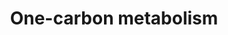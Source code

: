 ---
annotations:
- id: PW:0000189
  parent: regulatory pathway
  type: Pathway Ontology
  value: folate mediated one-carbon metabolic pathway
authors:
- Michiel
- Khanspers
- MaintBot
- AlexanderPico
- Evelo
- Ddigles
- Mkutmon
- Egonw
- Fehrhart
- Eweitz
- Hasanbalci
citedin:
- link: PMC5075206
  title: Hepatic transcriptome implications for palm fruit juice deterrence of type
    2 diabetes mellitus in young male Nile rats (2016)
- link: 10.3389/fimmu.2020.00032
  title: CD11c+ B Cells Are Mainly Memory Cells, Precursors of Antibody Secreting
    Cells in Healthy Donors
- link: PMC3885437
  title: A provisional gene regulatory atlas for mouse heart development (2014)
- link: PMC12302725
  title: Mammary tissue microbiome analysis in PyMT mice reveals Methylobacteria as
    a commensal organism with potential therapeutic applications (2025)
communities:
- Micronutrients
description: This one-carbon metabolism pathway is centered around folate. Folate
  is the primary methyl-group donor for processes such as DNA methylation reactions,
  nucleotide synthesis and DNA repair mechanisms. An important pathway for any study
  related to folate or DNA methylation.  Differential methylation (e.g. hypermethylation
  of tumor suppressors) as well as disturbances in nucleotide synthesis and repair,
  are associated with several forms of cancer. There are also indications that hypermethylation
  is involved in the progression of adenomas to cancer.  Inferred from human one-carbon
  metabolism pathway.
last-edited: 2025-03-19
ndex: null
organisms:
- Mus musculus
redirect_from:
- /index.php/Pathway:WP435
- /instance/WP435
- /instance/WP435_r138153
revision: r138153
schema-jsonld:
- '@context': https://schema.org/
  '@id': https://wikipathways.github.io/pathways/WP435.html
  '@type': Dataset
  creator:
    '@type': Organization
    name: WikiPathways
  description: This one-carbon metabolism pathway is centered around folate. Folate
    is the primary methyl-group donor for processes such as DNA methylation reactions,
    nucleotide synthesis and DNA repair mechanisms. An important pathway for any study
    related to folate or DNA methylation.  Differential methylation (e.g. hypermethylation
    of tumor suppressors) as well as disturbances in nucleotide synthesis and repair,
    are associated with several forms of cancer. There are also indications that hypermethylation
    is involved in the progression of adenomas to cancer.  Inferred from human one-carbon
    metabolism pathway.
  keywords:
  - 10-Formyl Tetrahydrofolate
  - 5,10-Methenyl Tetrahydrofolate
  - 5,10-Methylene Tetrahydrofolate
  - 5-Formiminotetrahydrofolic acid
  - 5-Formyltetrahydrofolate
  - 5-Methyl Tetrahydrofolate
  - Ahcy
  - Aldh1l1
  - Amt
  - Atic
  - Betaine
  - Bhmt
  - Cobalamin
  - Dhfr
  - Dihydrofolate
  - Dnmt1
  - Dnmt3a
  - Dnmt3b
  - Ehmt1
  - Ehmt2
  - Ethanol
  - Folh1
  - Ftcd
  - Gart
  - Glycine
  - Homocysteine
  - Kiaa0828
  - L-Methionine
  - L-Serine
  - Mat2b
  - Matia
  - Methylcobalamin
  - Monoglutamate
  - Mtfmt
  - Mthfd1
  - Mthfd1l
  - Mthfd2
  - Mthfr
  - Mthfs
  - Mtr
  - Mtrr
  - Polyglutamate
  - Riboflavin/Vitamin B2
  - S-Adenosylhomocysteine
  - S-Adenosylmethionine
  - Shmt1
  - Shmt2
  - Tcn II
  - Tetrahydrofolate
  - Tyms
  - dTMP
  - dUMP
  license: CC0
  name: One-carbon metabolism
seo: CreativeWork
title: One-carbon metabolism
wpid: WP435
---